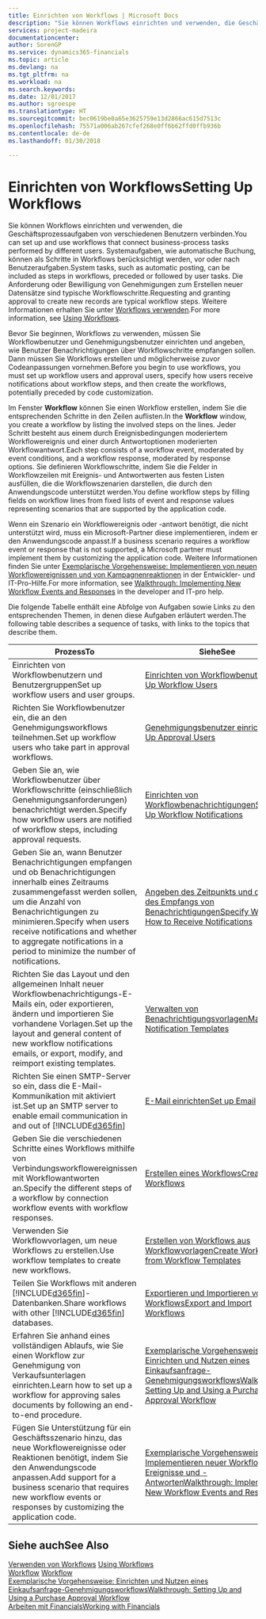 ```yaml
---
title: Einrichten von Workflows | Microsoft Docs
description: "Sie können Workflows einrichten und verwenden, die Geschäftsprozessaufgaben von verschiedenen Benutzern verbinden. Systemaufgaben, wie automatische Buchung, können als Schritte in Workflows berücksichtigt werden, vor oder nach Benutzeraufgaben. Die Anforderung oder Bewilligung von Genehmigungen zum Erstellen neuer Datensätze sind typische Workflowschritte."
services: project-madeira
documentationcenter: 
author: SorenGP
ms.service: dynamics365-financials
ms.topic: article
ms.devlang: na
ms.tgt_pltfrm: na
ms.workload: na
ms.search.keywords: 
ms.date: 12/01/2017
ms.author: sgroespe
ms.translationtype: HT
ms.sourcegitcommit: bec0619be0a65e3625759e13d2866ac615d7513c
ms.openlocfilehash: 75571a006ab267cfef268e0ff6b62ffd0ffb936b
ms.contentlocale: de-de
ms.lasthandoff: 01/30/2018

---
```

# <a name="setting-up-workflows"></a><span data-ttu-id="a319a-105">Einrichten von Workflows</span><span class="sxs-lookup"><span data-stu-id="a319a-105">Setting Up Workflows</span></span>
<span data-ttu-id="a319a-106">Sie können Workflows einrichten und verwenden, die Geschäftsprozessaufgaben von verschiedenen Benutzern verbinden.</span><span class="sxs-lookup"><span data-stu-id="a319a-106">You can set up and use workflows that connect business-process tasks performed by different users.</span></span> <span data-ttu-id="a319a-107">Systemaufgaben, wie automatische Buchung, können als Schritte in Workflows berücksichtigt werden, vor oder nach Benutzeraufgaben.</span><span class="sxs-lookup"><span data-stu-id="a319a-107">System tasks, such as automatic posting, can be included as steps in workflows, preceded or followed by user tasks.</span></span> <span data-ttu-id="a319a-108">Die Anforderung oder Bewilligung von Genehmigungen zum Erstellen neuer Datensätze sind typische Workflowschritte.</span><span class="sxs-lookup"><span data-stu-id="a319a-108">Requesting and granting approval to create new records are typical workflow steps.</span></span> <span data-ttu-id="a319a-109">Weitere Informationen erhalten Sie unter [Workflows verwenden](across-use-workflows.md).</span><span class="sxs-lookup"><span data-stu-id="a319a-109">For more information, see [Using Workflows](across-use-workflows.md).</span></span>  

 <span data-ttu-id="a319a-110">Bevor Sie beginnen, Workflows zu verwenden, müssen Sie Workflowbenutzer und Genehmigungsbenutzer einrichten und angeben, wie Benutzer Benachrichtigungen über Workflowschritte empfangen sollen. Dann müssen Sie Workflows erstellen und möglicherweise zuvor Codeanpassungen vornehmen.</span><span class="sxs-lookup"><span data-stu-id="a319a-110">Before you begin to use workflows, you must set up workflow users and approval users, specify how users receive notifications about workflow steps, and then create the workflows, potentially preceded by code customization.</span></span>  

 <span data-ttu-id="a319a-111">Im Fenster **Workflow** können Sie einen Workflow erstellen, indem Sie die entsprechenden Schritte in den Zeilen auflisten.</span><span class="sxs-lookup"><span data-stu-id="a319a-111">In the **Workflow** window, you create a workflow by listing the involved steps on the lines.</span></span> <span data-ttu-id="a319a-112">Jeder Schritt besteht aus einem durch Ereignisbedingungen moderiertem Workflowereignis und einer durch Antwortoptionen moderierten Workflowantwort.</span><span class="sxs-lookup"><span data-stu-id="a319a-112">Each step consists of a workflow event, moderated by event conditions, and a workflow response, moderated by response options.</span></span> <span data-ttu-id="a319a-113">Sie definieren Workflowschritte, indem Sie die Felder in Workflowzeilen mit Ereignis- und Antwortwerten aus festen Listen ausfüllen, die die Workflowszenarien darstellen, die durch den Anwendungscode unterstützt werden.</span><span class="sxs-lookup"><span data-stu-id="a319a-113">You define workflow steps by filling fields on workflow lines from fixed lists of event and response values representing scenarios that are supported by the application code.</span></span>  

 <span data-ttu-id="a319a-114">Wenn ein Szenario ein Workflowereignis oder -antwort benötigt, die nicht unterstützt wird, muss ein Microsoft-Partner diese implementieren, indem er den Anwendungscode anpasst.</span><span class="sxs-lookup"><span data-stu-id="a319a-114">If a business scenario requires a workflow event or response that is not supported, a Microsoft partner must implement them by customizing the application code.</span></span> <span data-ttu-id="a319a-115">Weitere Informationen finden Sie unter [Exemplarische Vorgehensweise: Implementieren von neuen Workflowereignissen und von Kampagnenreaktionen](/dynamics_nav/Walkthrough--Implementing-New-Workflow-Events-and-Responses) in der Entwickler- und IT-Pro-Hilfe.</span><span class="sxs-lookup"><span data-stu-id="a319a-115">For more information, see [Walkthrough: Implementing New Workflow Events and Responses](/dynamics_nav/Walkthrough--Implementing-New-Workflow-Events-and-Responses) in the developer and IT-pro help.</span></span>

 <span data-ttu-id="a319a-116">Die folgende Tabelle enthält eine Abfolge von Aufgaben sowie Links zu den entsprechenden Themen, in denen diese Aufgaben erläutert werden.</span><span class="sxs-lookup"><span data-stu-id="a319a-116">The following table describes a sequence of tasks, with links to the topics that describe them.</span></span>  

|<span data-ttu-id="a319a-117">**Prozess**</span><span class="sxs-lookup"><span data-stu-id="a319a-117">**To**</span></span>|<span data-ttu-id="a319a-118">**Siehe**</span><span class="sxs-lookup"><span data-stu-id="a319a-118">**See**</span></span>|  
|------------|-------------|  
|<span data-ttu-id="a319a-119">Einrichten von Workflowbenutzern und Benutzergruppen</span><span class="sxs-lookup"><span data-stu-id="a319a-119">Set up workflow users and user groups.</span></span>|[<span data-ttu-id="a319a-120">Einrichten von Workflowbenutzern</span><span class="sxs-lookup"><span data-stu-id="a319a-120">Set Up Workflow Users</span></span>](across-how-to-set-up-workflow-users.md)|  
|<span data-ttu-id="a319a-121">Richten Sie Workflowbenutzer ein, die an den Genehmigungsworkflows teilnehmen.</span><span class="sxs-lookup"><span data-stu-id="a319a-121">Set up workflow users who take part in approval workflows.</span></span>|[<span data-ttu-id="a319a-122">Genehmigungsbenutzer einrichten</span><span class="sxs-lookup"><span data-stu-id="a319a-122">Set Up Approval Users</span></span>](across-how-to-set-up-approval-users.md)|  
|<span data-ttu-id="a319a-123">Geben Sie an, wie Workflowbenutzer über Workflowschritte (einschließlich Genehmigungsanforderungen) benachrichtigt werden.</span><span class="sxs-lookup"><span data-stu-id="a319a-123">Specify how workflow users are notified of workflow steps, including approval requests.</span></span>|[<span data-ttu-id="a319a-124">Einrichten von Workflowbenachrichtigungen</span><span class="sxs-lookup"><span data-stu-id="a319a-124">Setting Up Workflow Notifications</span></span>](across-setting-up-workflow-notifications.md)|  
|<span data-ttu-id="a319a-125">Geben Sie an, wann Benutzer Benachrichtigungen empfangen und ob Benachrichtigungen innerhalb eines Zeitraums zusammengefasst werden sollen, um die Anzahl von Benachrichtigungen zu minimieren.</span><span class="sxs-lookup"><span data-stu-id="a319a-125">Specify when users receive notifications and whether to aggregate notifications in a period to minimize the number of notifications.</span></span>|[<span data-ttu-id="a319a-126">Angeben des Zeitpunkts und der Art des Empfangs von Benachrichtigungen</span><span class="sxs-lookup"><span data-stu-id="a319a-126">Specify When and How to Receive Notifications</span></span>](across-how-to-specify-when-and-how-to-receive-notifications.md)|  
|<span data-ttu-id="a319a-127">Richten Sie das Layout und den allgemeinen Inhalt neuer Workflowbenachrichtigungs-E-Mails ein, oder exportieren, ändern und importieren Sie vorhandene Vorlagen.</span><span class="sxs-lookup"><span data-stu-id="a319a-127">Set up the layout and general content of new workflow notifications emails, or export, modify, and reimport existing templates.</span></span>|[<span data-ttu-id="a319a-128">Verwalten von Benachrichtigungsvorlagen</span><span class="sxs-lookup"><span data-stu-id="a319a-128">Manage Notification Templates</span></span>](across-how-to-manage-notification-templates.md)|  
|<span data-ttu-id="a319a-129">Richten Sie einen SMTP-Server so ein, dass die E-Mail-Kommunikation mit  aktiviert ist.</span><span class="sxs-lookup"><span data-stu-id="a319a-129">Set up an SMTP server to enable email communication in and out of</span></span> [!INCLUDE[d365fin](includes/d365fin_md.md)]|[<span data-ttu-id="a319a-130">E-Mail einrichten</span><span class="sxs-lookup"><span data-stu-id="a319a-130">Set up Email</span></span>](madeira-how-setup-email.md)|
|<span data-ttu-id="a319a-131">Geben Sie die verschiedenen Schritte eines Workflows mithilfe von Verbindungsworkflowereignissen mit Workflowantworten an.</span><span class="sxs-lookup"><span data-stu-id="a319a-131">Specify the different steps of a workflow by connection workflow events with workflow responses.</span></span>|[<span data-ttu-id="a319a-132">Erstellen eines Workflows</span><span class="sxs-lookup"><span data-stu-id="a319a-132">Create Workflows</span></span>](across-how-to-create-workflows.md)|  
|<span data-ttu-id="a319a-133">Verwenden Sie Workflowvorlagen, um neue Workflows zu erstellen.</span><span class="sxs-lookup"><span data-stu-id="a319a-133">Use workflow templates to create new workflows.</span></span>|[<span data-ttu-id="a319a-134">Erstellen von Workflows aus Workflowvorlagen</span><span class="sxs-lookup"><span data-stu-id="a319a-134">Create Workflows from Workflow Templates</span></span>](across-how-to-create-workflows-from-workflow-templates.md)|  
|<span data-ttu-id="a319a-135">Teilen Sie Workflows mit anderen [!INCLUDE[d365fin](includes/d365fin_md.md)]-Datenbanken.</span><span class="sxs-lookup"><span data-stu-id="a319a-135">Share workflows with other [!INCLUDE[d365fin](includes/d365fin_md.md)] databases.</span></span>|[<span data-ttu-id="a319a-136">Exportieren und Importieren von Workflows</span><span class="sxs-lookup"><span data-stu-id="a319a-136">Export and Import Workflows</span></span>](across-how-to-export-and-import-workflows.md)|  
|<span data-ttu-id="a319a-137">Erfahren Sie anhand eines vollständigen Ablaufs, wie Sie einen Workflow zur Genehmigung von Verkaufsunterlagen einrichten.</span><span class="sxs-lookup"><span data-stu-id="a319a-137">Learn how to set up a workflow for approving sales documents by following an end-to-end procedure.</span></span>|[<span data-ttu-id="a319a-138">Exemplarische Vorgehensweise: Einrichten und Nutzen eines Einkaufsanfrage-Genehmigungsworkflows</span><span class="sxs-lookup"><span data-stu-id="a319a-138">Walkthrough: Setting Up and Using a Purchase Approval Workflow</span></span>](walkthrough-setting-up-and-using-a-purchase-approval-workflow.md)|  
|<span data-ttu-id="a319a-139">Fügen Sie Unterstützung für ein Geschäftsszenario hinzu, das neue Workflowereignisse oder Reaktionen benötigt, indem Sie den Anwendungscode anpassen.</span><span class="sxs-lookup"><span data-stu-id="a319a-139">Add support for a business scenario that requires new workflow events or responses by customizing the application code.</span></span>|[<span data-ttu-id="a319a-140">Exemplarische Vorgehensweise: Implementieren neuer Workflow-Ereignisse und -Antworten</span><span class="sxs-lookup"><span data-stu-id="a319a-140">Walkthrough: Implementing New Workflow Events and Responses</span></span>](/dynamics_nav/Walkthrough--Implementing-New-Workflow-Events-and-Responses)|  

## <a name="see-also"></a><span data-ttu-id="a319a-141">Siehe auch</span><span class="sxs-lookup"><span data-stu-id="a319a-141">See Also</span></span>  
 <span data-ttu-id="a319a-142">[Verwenden von Workflows](across-use-workflows.md) </span><span class="sxs-lookup"><span data-stu-id="a319a-142">[Using Workflows](across-use-workflows.md) </span></span>  
 <span data-ttu-id="a319a-143">[Workflow](across-workflow.md) </span><span class="sxs-lookup"><span data-stu-id="a319a-143">[Workflow](across-workflow.md) </span></span>  
 [<span data-ttu-id="a319a-144">Exemplarische Vorgehensweise: Einrichten und Nutzen eines Einkaufsanfrage-Genehmigungsworkflows</span><span class="sxs-lookup"><span data-stu-id="a319a-144">Walkthrough: Setting Up and Using a Purchase Approval Workflow</span></span>](walkthrough-setting-up-and-using-a-purchase-approval-workflow.md)  
 [<span data-ttu-id="a319a-145">Arbeiten mit Financials</span><span class="sxs-lookup"><span data-stu-id="a319a-145">Working with Financials</span></span>](ui-work-product.md)

